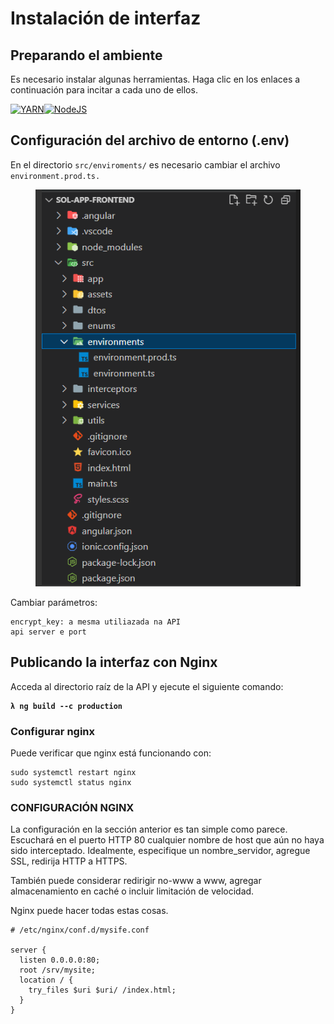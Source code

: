 # Instalación de interfaz

## Preparando el ambiente&#x20;

Es necesario instalar algunas herramientas. Haga clic en los enlaces a continuación para incitar a cada uno de ellos.

[![YARN](https://img.shields.io/badge/Yarn-2C8EBB.svg?style=for-the-badge\&logo=Yarn\&logoColor=white)](https://yarnpkg.com/cli/install)[![NodeJS](https://img.shields.io/badge/node.js-%2343853D.svg?style=for-the-badge\&logo=node.js\&logoColor=white)](https://nodejs.org/en/)

## Configuración del archivo de entorno (.env)&#x20;

En el directorio `src/enviroments/` es necesario cambiar el archivo `environment.prod.ts.`

<figure><img src="../.gitbook/assets/arquivos (1).webp" alt=""><figcaption></figcaption></figure>

Cambiar parámetros:

```
encrypt_key: a mesma utiliazada na API
api server e port
```

## Publicando la interfaz con Nginx&#x20;

Acceda al directorio raíz de la API y ejecute el siguiente comando:

<pre><code><strong>λ ng build --c production
</strong></code></pre>

### Configurar nginx&#x20;

Puede verificar que nginx está funcionando con:

```
sudo systemctl restart nginx
sudo systemctl status nginx
```

### CONFIGURACIÓN NGINX&#x20;

La configuración en la sección anterior es tan simple como parece. Escuchará en el puerto HTTP 80 cualquier nombre de host que aún no haya sido interceptado. Idealmente, especifique un nombre\_servidor, agregue SSL, redirija HTTP a HTTPS.&#x20;

También puede considerar redirigir no-www a www, agregar almacenamiento en caché o incluir limitación de velocidad.&#x20;

Nginx puede hacer todas estas cosas.

```
# /etc/nginx/conf.d/mysife.conf

server {
  listen 0.0.0.0:80;
  root /srv/mysite;
  location / {
    try_files $uri $uri/ /index.html;
  }
}
```
